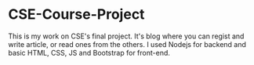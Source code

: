 # CSE-Course-Project
This is my work on CSE's final project. It's blog where you can regist and write article, or read ones from the others. I used Nodejs for backend and basic HTML, CSS, JS and Bootstrap for front-end.
